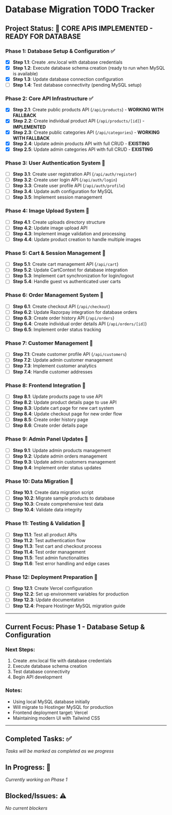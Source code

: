 # Database Migration TODO Tracker

## Project Status: 🚀 CORE APIS IMPLEMENTED - READY FOR DATABASE

### Phase 1: Database Setup & Configuration ✅
- [x] **Step 1.1**: Create .env.local with database credentials
- [x] **Step 1.2**: Execute database schema creation (ready to run when MySQL is available)
- [x] **Step 1.3**: Update database connection configuration
- [ ] **Step 1.4**: Test database connectivity (pending MySQL setup)

### Phase 2: Core API Infrastructure ✅
- [x] **Step 2.1**: Create public products API (`/api/products`) - **WORKING WITH FALLBACK**
- [x] **Step 2.2**: Create individual product API (`/api/products/[id]`) - **IMPLEMENTED**
- [x] **Step 2.3**: Create public categories API (`/api/categories`) - **WORKING WITH FALLBACK**
- [x] **Step 2.4**: Update admin products API with full CRUD - **EXISTING**
- [x] **Step 2.5**: Update admin categories API with full CRUD - **EXISTING**

### Phase 3: User Authentication System 🔄
- [ ] **Step 3.1**: Create user registration API (`/api/auth/register`)
- [ ] **Step 3.2**: Create user login API (`/api/auth/login`)
- [ ] **Step 3.3**: Create user profile API (`/api/auth/profile`)
- [ ] **Step 3.4**: Update auth configuration for MySQL
- [ ] **Step 3.5**: Implement session management

### Phase 4: Image Upload System 🔄
- [ ] **Step 4.1**: Create uploads directory structure
- [ ] **Step 4.2**: Update image upload API
- [ ] **Step 4.3**: Implement image validation and processing
- [ ] **Step 4.4**: Update product creation to handle multiple images

### Phase 5: Cart & Session Management 🔄
- [ ] **Step 5.1**: Create cart management API (`/api/cart`)
- [ ] **Step 5.2**: Update CartContext for database integration
- [ ] **Step 5.3**: Implement cart synchronization for login/logout
- [ ] **Step 5.4**: Handle guest vs authenticated user carts

### Phase 6: Order Management System 🔄
- [ ] **Step 6.1**: Create checkout API (`/api/checkout`)
- [ ] **Step 6.2**: Update Razorpay integration for database orders
- [ ] **Step 6.3**: Create order history API (`/api/orders`)
- [ ] **Step 6.4**: Create individual order details API (`/api/orders/[id]`)
- [ ] **Step 6.5**: Implement order status tracking

### Phase 7: Customer Management 🔄
- [ ] **Step 7.1**: Create customer profile API (`/api/customers`)
- [ ] **Step 7.2**: Update admin customer management
- [ ] **Step 7.3**: Implement customer analytics
- [ ] **Step 7.4**: Handle customer addresses

### Phase 8: Frontend Integration 🔄
- [ ] **Step 8.1**: Update products page to use API
- [ ] **Step 8.2**: Update product details page to use API
- [ ] **Step 8.3**: Update cart page for new cart system
- [ ] **Step 8.4**: Update checkout page for new order flow
- [ ] **Step 8.5**: Create order history page
- [ ] **Step 8.6**: Create order details page

### Phase 9: Admin Panel Updates 🔄
- [ ] **Step 9.1**: Update admin products management
- [ ] **Step 9.2**: Update admin orders management
- [ ] **Step 9.3**: Update admin customers management
- [ ] **Step 9.4**: Implement order status updates

### Phase 10: Data Migration 🔄
- [ ] **Step 10.1**: Create data migration script
- [ ] **Step 10.2**: Migrate sample products to database
- [ ] **Step 10.3**: Create comprehensive test data
- [ ] **Step 10.4**: Validate data integrity

### Phase 11: Testing & Validation 🔄
- [ ] **Step 11.1**: Test all product APIs
- [ ] **Step 11.2**: Test authentication flow
- [ ] **Step 11.3**: Test cart and checkout process
- [ ] **Step 11.4**: Test order management
- [ ] **Step 11.5**: Test admin functionalities
- [ ] **Step 11.6**: Test error handling and edge cases

### Phase 12: Deployment Preparation 🔄
- [ ] **Step 12.1**: Create Vercel configuration
- [ ] **Step 12.2**: Set up environment variables for production
- [ ] **Step 12.3**: Update documentation
- [ ] **Step 12.4**: Prepare Hostinger MySQL migration guide

---

## Current Focus: Phase 1 - Database Setup & Configuration

### Next Steps:
1. Create .env.local file with database credentials
2. Execute database schema creation
3. Test database connectivity
4. Begin API development

### Notes:
- Using local MySQL database initially
- Will migrate to Hostinger MySQL for production
- Frontend deployment target: Vercel
- Maintaining modern UI with Tailwind CSS

---

## Completed Tasks: ✅
*Tasks will be marked as completed as we progress*

## In Progress: 🔄
*Currently working on Phase 1*

## Blocked/Issues: ⚠️
*No current blockers*
